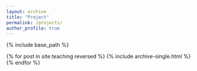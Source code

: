 ```yaml
---
layout: archive
title: "Project"
permalink: /projects/
author_profile: true
---
```


{% include base_path %}

{% for post in site.teaching reversed %}
  {% include archive-single.html %}
{% endfor %}
